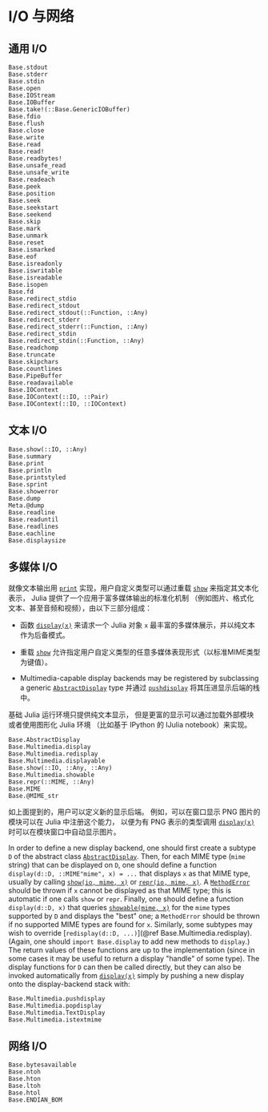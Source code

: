# I/O 与网络

## 通用 I/O

```@docs
Base.stdout
Base.stderr
Base.stdin
Base.open
Base.IOStream
Base.IOBuffer
Base.take!(::Base.GenericIOBuffer)
Base.fdio
Base.flush
Base.close
Base.write
Base.read
Base.read!
Base.readbytes!
Base.unsafe_read
Base.unsafe_write
Base.readeach
Base.peek
Base.position
Base.seek
Base.seekstart
Base.seekend
Base.skip
Base.mark
Base.unmark
Base.reset
Base.ismarked
Base.eof
Base.isreadonly
Base.iswritable
Base.isreadable
Base.isopen
Base.fd
Base.redirect_stdio
Base.redirect_stdout
Base.redirect_stdout(::Function, ::Any)
Base.redirect_stderr
Base.redirect_stderr(::Function, ::Any)
Base.redirect_stdin
Base.redirect_stdin(::Function, ::Any)
Base.readchomp
Base.truncate
Base.skipchars
Base.countlines
Base.PipeBuffer
Base.readavailable
Base.IOContext
Base.IOContext(::IO, ::Pair)
Base.IOContext(::IO, ::IOContext)
```

## 文本 I/O

```@docs
Base.show(::IO, ::Any)
Base.summary
Base.print
Base.println
Base.printstyled
Base.sprint
Base.showerror
Base.dump
Meta.@dump
Base.readline
Base.readuntil
Base.readlines
Base.eachline
Base.displaysize
```

## 多媒体 I/O

就像文本输出用 [`print`](@ref) 实现，用户自定义类型可以通过重载 [`show`](@ref) 来指定其文本化表示，
Julia 提供了一个应用于富多媒体输出的标准化机制
（例如图片、格式化文本、甚至音频和视频），由以下三部分组成：

  * 函数 [`display(x)`](@ref) 来请求一个 Julia 对象 `x` 最丰富的多媒体展示，并以纯文本作为后备模式。
     
  * 重载 [`show`](@ref) 允许指定用户自定义类型的任意多媒体表现形式（以标准MIME类型为键值）。
     
  * Multimedia-capable display backends may be registered by subclassing a generic [`AbstractDisplay`](@ref) type
    并通过 [`pushdisplay`](@ref) 将其压进显示后端的栈中。

基础 Julia 运行环境只提供纯文本显示，
但是更富的显示可以通过加载外部模块或者使用图形化 Julia 环境
（比如基于 IPython 的 IJulia notebook）来实现。

```@docs
Base.AbstractDisplay
Base.Multimedia.display
Base.Multimedia.redisplay
Base.Multimedia.displayable
Base.show(::IO, ::Any, ::Any)
Base.Multimedia.showable
Base.repr(::MIME, ::Any)
Base.MIME
Base.@MIME_str
```

如上面提到的，用户可以定义新的显示后端。
例如，可以在窗口显示 PNG 图片的模块可以在 Julia 中注册这个能力，
以便为有 PNG 表示的类型调用 [`display(x)`](@ref) 时可以在模块窗口中自动显示图片。

In order to define a new display backend, one should first create a subtype `D` of the abstract
class [`AbstractDisplay`](@ref).  Then, for each MIME type (`mime` string) that can be displayed on `D`, one should
define a function `display(d::D, ::MIME"mime", x) = ...` that displays `x` as that MIME type,
usually by calling [`show(io, mime, x)`](@ref) or [`repr(io, mime, x)`](@ref).
A [`MethodError`](@ref) should be thrown if `x` cannot be displayed
as that MIME type; this is automatic if one calls `show` or `repr`. Finally, one should define a function
`display(d::D, x)` that queries [`showable(mime, x)`](@ref) for the `mime` types supported by `D`
and displays the "best" one; a `MethodError` should be thrown if no supported MIME types are found
for `x`.  Similarly, some subtypes may wish to override [`redisplay(d::D, ...)`](@ref Base.Multimedia.redisplay). (Again, one should
`import Base.display` to add new methods to `display`.) The return values of these functions are
up to the implementation (since in some cases it may be useful to return a display "handle" of
some type).  The display functions for `D` can then be called directly, but they can also be invoked
automatically from [`display(x)`](@ref) simply by pushing a new display onto the display-backend stack
with:

```@docs
Base.Multimedia.pushdisplay
Base.Multimedia.popdisplay
Base.Multimedia.TextDisplay
Base.Multimedia.istextmime
```

## 网络 I/O

```@docs
Base.bytesavailable
Base.ntoh
Base.hton
Base.ltoh
Base.htol
Base.ENDIAN_BOM
```
